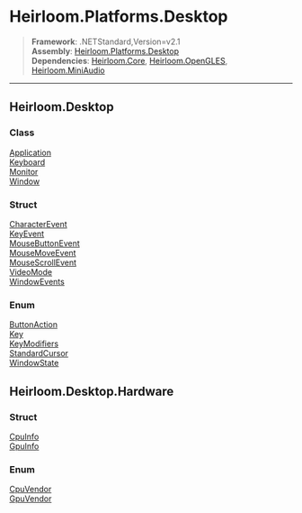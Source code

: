 # Heirloom.Platforms.Desktop

> **Framework**: .NETStandard,Version=v2.1  
> **Assembly**: [Heirloom.Platforms.Desktop][0]  
> **Dependencies**: [Heirloom.Core][1], [Heirloom.OpenGLES][2], [Heirloom.MiniAudio][3]

--------------------------------------------------------------------------------

## Heirloom.Desktop

### Class

[Application][4]  
[Keyboard][5]  
[Monitor][6]  
[Window][7]

### Struct

[CharacterEvent][8]  
[KeyEvent][9]  
[MouseButtonEvent][10]  
[MouseMoveEvent][11]  
[MouseScrollEvent][12]  
[VideoMode][13]  
[WindowEvents][14]

### Enum

[ButtonAction][15]  
[Key][16]  
[KeyModifiers][17]  
[StandardCursor][18]  
[WindowState][19]

## Heirloom.Desktop.Hardware

### Struct

[CpuInfo][20]  
[GpuInfo][21]

### Enum

[CpuVendor][22]  
[GpuVendor][23]

[0]: Heirloom.Platforms.Desktop.md
[1]: Heirloom.Core.md
[2]: Heirloom.OpenGLES.md
[3]: Heirloom.MiniAudio.md
[4]: Heirloom.Platforms.Desktop/Heirloom.Desktop.Application.md
[5]: Heirloom.Platforms.Desktop/Heirloom.Desktop.Keyboard.md
[6]: Heirloom.Platforms.Desktop/Heirloom.Desktop.Monitor.md
[7]: Heirloom.Platforms.Desktop/Heirloom.Desktop.Window.md
[8]: Heirloom.Platforms.Desktop/Heirloom.Desktop.CharacterEvent.md
[9]: Heirloom.Platforms.Desktop/Heirloom.Desktop.KeyEvent.md
[10]: Heirloom.Platforms.Desktop/Heirloom.Desktop.MouseButtonEvent.md
[11]: Heirloom.Platforms.Desktop/Heirloom.Desktop.MouseMoveEvent.md
[12]: Heirloom.Platforms.Desktop/Heirloom.Desktop.MouseScrollEvent.md
[13]: Heirloom.Platforms.Desktop/Heirloom.Desktop.VideoMode.md
[14]: Heirloom.Platforms.Desktop/Heirloom.Desktop.WindowEvents.md
[15]: Heirloom.Platforms.Desktop/Heirloom.Desktop.ButtonAction.md
[16]: Heirloom.Platforms.Desktop/Heirloom.Desktop.Key.md
[17]: Heirloom.Platforms.Desktop/Heirloom.Desktop.KeyModifiers.md
[18]: Heirloom.Platforms.Desktop/Heirloom.Desktop.StandardCursor.md
[19]: Heirloom.Platforms.Desktop/Heirloom.Desktop.WindowState.md
[20]: Heirloom.Platforms.Desktop/Heirloom.Desktop.Hardware.CpuInfo.md
[21]: Heirloom.Platforms.Desktop/Heirloom.Desktop.Hardware.GpuInfo.md
[22]: Heirloom.Platforms.Desktop/Heirloom.Desktop.Hardware.CpuVendor.md
[23]: Heirloom.Platforms.Desktop/Heirloom.Desktop.Hardware.GpuVendor.md
